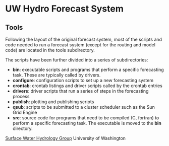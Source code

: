 UW Hydro Forecast System
========================
Tools
-----
Following the layout of the original forecast system, most of the scripts and code needed to run a forecast system (except for the routing and model code) are located in the tools subdirectory.

The scripts have been further divided into a series of subdirectories:

* **bin**: executable scripts and programs that perform a specific forecasting
    task. These are typically called by drivers.
* **configure**: configuration scripts to set up a new forecasting system
* **crontab**: crontab listings and driver scripts called by the crontab entries
* **drivers**: driver scripts that run a series of steps in the forecasting process
* **publish**: plotting and publishing scripts
* **qsub**: scripts to be submitted to a cluster scheduler such as the Sun Grid Engine
* **src**: source code for programs that need to be compiled (C, fortran) to
    perform a specific forecasting task. The executable is moved to the **bin** directory.

[Surface Water Hydrology Group](http://www.hydro.washington.edu)
University of Washington
